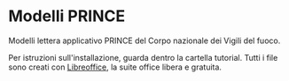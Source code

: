 # Modelli PRINCE
Modelli lettera applicativo PRINCE del Corpo nazionale dei Vigili del fuoco.

Per istruzioni sull'installazione, guarda dentro la cartella tutorial.
Tutti i file sono creati con [Libreoffice](https://it.libreoffice.org/), la suite office libera e gratuita.
